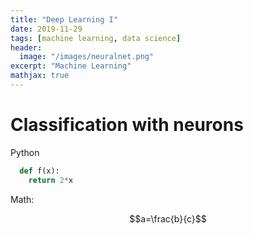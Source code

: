 ```yaml
---
title: "Deep Learning I"
date: 2019-11-29
tags: [machine learning, data science]
header:
  image: "/images/neuralnet.png"
excerpt: "Machine Learning"
mathjax: true
---
```


# Classification with neurons

Python
```python
  def f(x):
    return 2*x
```

Math:

$$a=\frac{b}{c}$$
